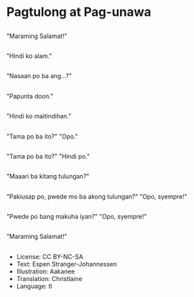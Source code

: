 # Pagtulong at Pag-unawa

##
"Maraming Salamat!"

##
"Hindi ko alam."

##
"Nasaan po ba ang...?"

##
"Papunta doon."

##
"Hindi ko maitindihan."

##
"Tama po ba ito?" "Opo."

##
"Tama po ba ito?" "Hindi po."

##
"Maaari ba kitang tulungan?"

##
"Pakiusap po, pwede mo ba akong tulungan?" "Opo, syempre!"

##
"Pwede po bang makuha iyan?" "Opo, syempre!"

##
"Maraming Salamat!"

##
* License: CC BY-NC-SA
* Text: Espen Stranger-Johannessen
* Illustration: Aakanee
* Translation: Christlaine
* Language: tl
